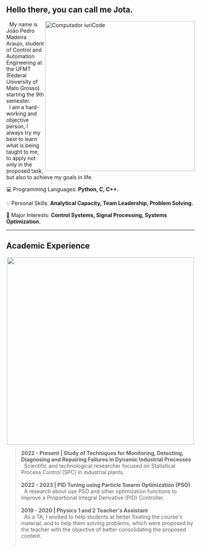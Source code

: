 ## Hello there, you can call me <strong>Jota</strong>.<br>
<img src="https://raw.githubusercontent.com/MicaelliMedeiros/micaellimedeiros/master/image/computer-illustration.png" min-width="400px" max-width="400px" width="400px" align="right" alt="Computador iuriCode">

<p align="left"> 

 &nbsp; My name is João Pedro Madeira Araujo, student of Control and Automation Engineering at the UFMT (Federal University of Mato Grosso) starting the 9th semester.<br>
 &nbsp; I am a hard-working and objective person, I always try my best to learn what is being taught to me, to apply not only in the proposed task, but also to achieve my goals in life.
</p>

<p align="left">
💻 Programming Languages: <strong>Python, C, C++.</strong>
</p>

<p align="left">
  💡 Personal Skills: <strong>Analytical Capacity, Team Leadership, Problem Solving.</strong>
</p>

<p align="left">
  🔎 Major Interests: <strong>Control Systems, Signal Processing, Systems Optimization.</strong>
</p>

---


## Academic Experience <br>

<p align="center">
 <img src="https://studentspace.org.uk/assets/images/student-space_illustrations_studying.png" min-width="500px" max-width="500px" width="500px" >
</p>

> **2022 - Present | Study of Techniques for Monitoring, Detecting, Diagnosing and Repairing Failures in Dynamic Industrial Processes** <br>
 &nbsp; Scientific and technological researcher focused on Statistical Process Control (SPC) in industrial plants.<br><br>
> **2022 - 2023 | PID Tuning using Particle Swarm Optimization (PSO)** <br>
 &nbsp; A research about use PSO and other optimization functions to improve a Proportional Integral Derivative (PID) Controller.<br><br> 
> **2019 - 2020 | Physics 1 and 2 Teacher's Assistant**<br>
 &nbsp; As a TA, I worked to help students at better fixating the course's material, and to help them solving problems, which were proposed by the teacher with the objective of better consolidating the proposed content. <br> <br>




